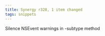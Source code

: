 ```yaml
---
title: Synergy r328, 1 item changed
tags: snippets
---
```


Silence NSEvent warnings in -subtype method
